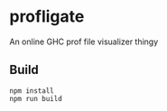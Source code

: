 # profligate

An online GHC prof file visualizer thingy

## Build

    npm install
    npm run build
